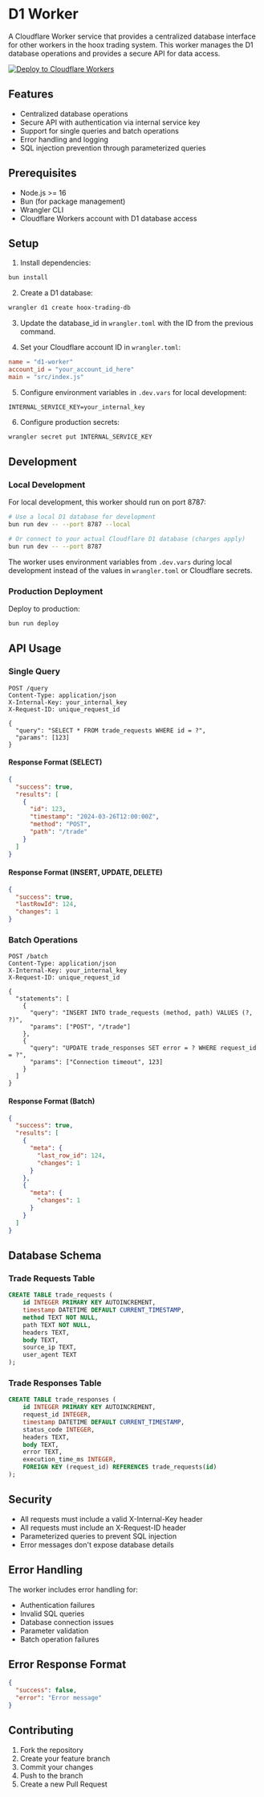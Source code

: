 # D1 Worker

A Cloudflare Worker service that provides a centralized database interface for other workers in the hoox trading system. This worker manages the D1 database operations and provides a secure API for data access.

[![Deploy to Cloudflare Workers](https://deploy.workers.cloudflare.com/button)](https://deploy.workers.cloudflare.com/?url=https://github.com/yourusername/hoox-trading/tree/main/d1-worker)

## Features

- Centralized database operations
- Secure API with authentication via internal service key
- Support for single queries and batch operations
- Error handling and logging
- SQL injection prevention through parameterized queries

## Prerequisites

- Node.js >= 16
- Bun (for package management)
- Wrangler CLI
- Cloudflare Workers account with D1 database access

## Setup

1. Install dependencies:
```bash
bun install
```

2. Create a D1 database:
```bash
wrangler d1 create hoox-trading-db
```

3. Update the database_id in `wrangler.toml` with the ID from the previous command.

4. Set your Cloudflare account ID in `wrangler.toml`:
```toml
name = "d1-worker"
account_id = "your_account_id_here"
main = "src/index.js"
```

5. Configure environment variables in `.dev.vars` for local development:
```env
INTERNAL_SERVICE_KEY=your_internal_key
```

6. Configure production secrets:
```bash
wrangler secret put INTERNAL_SERVICE_KEY
```

## Development

### Local Development

For local development, this worker should run on port 8787:

```bash
# Use a local D1 database for development
bun run dev -- --port 8787 --local

# Or connect to your actual Cloudflare D1 database (charges apply)
bun run dev -- --port 8787
```

The worker uses environment variables from `.dev.vars` during local development instead of the values in `wrangler.toml` or Cloudflare secrets.

### Production Deployment

Deploy to production:
```bash
bun run deploy
```

## API Usage

### Single Query

```http
POST /query
Content-Type: application/json
X-Internal-Key: your_internal_key
X-Request-ID: unique_request_id

{
  "query": "SELECT * FROM trade_requests WHERE id = ?",
  "params": [123]
}
```

#### Response Format (SELECT)

```json
{
  "success": true,
  "results": [
    {
      "id": 123,
      "timestamp": "2024-03-26T12:00:00Z",
      "method": "POST",
      "path": "/trade"
    }
  ]
}
```

#### Response Format (INSERT, UPDATE, DELETE)

```json
{
  "success": true,
  "lastRowId": 124,
  "changes": 1
}
```

### Batch Operations

```http
POST /batch
Content-Type: application/json
X-Internal-Key: your_internal_key
X-Request-ID: unique_request_id

{
  "statements": [
    {
      "query": "INSERT INTO trade_requests (method, path) VALUES (?, ?)",
      "params": ["POST", "/trade"]
    },
    {
      "query": "UPDATE trade_responses SET error = ? WHERE request_id = ?",
      "params": ["Connection timeout", 123]
    }
  ]
}
```

#### Response Format (Batch)

```json
{
  "success": true,
  "results": [
    {
      "meta": {
        "last_row_id": 124,
        "changes": 1
      }
    },
    {
      "meta": {
        "changes": 1
      }
    }
  ]
}
```

## Database Schema

### Trade Requests Table
```sql
CREATE TABLE trade_requests (
    id INTEGER PRIMARY KEY AUTOINCREMENT,
    timestamp DATETIME DEFAULT CURRENT_TIMESTAMP,
    method TEXT NOT NULL,
    path TEXT NOT NULL,
    headers TEXT,
    body TEXT,
    source_ip TEXT,
    user_agent TEXT
);
```

### Trade Responses Table
```sql
CREATE TABLE trade_responses (
    id INTEGER PRIMARY KEY AUTOINCREMENT,
    request_id INTEGER,
    timestamp DATETIME DEFAULT CURRENT_TIMESTAMP,
    status_code INTEGER,
    headers TEXT,
    body TEXT,
    error TEXT,
    execution_time_ms INTEGER,
    FOREIGN KEY (request_id) REFERENCES trade_requests(id)
);
```

## Security

- All requests must include a valid X-Internal-Key header
- All requests must include an X-Request-ID header
- Parameterized queries to prevent SQL injection
- Error messages don't expose database details

## Error Handling

The worker includes error handling for:
- Authentication failures
- Invalid SQL queries
- Database connection issues
- Parameter validation
- Batch operation failures

## Error Response Format

```json
{
  "success": false,
  "error": "Error message"
}
```

## Contributing

1. Fork the repository
2. Create your feature branch
3. Commit your changes
4. Push to the branch
5. Create a new Pull Request 